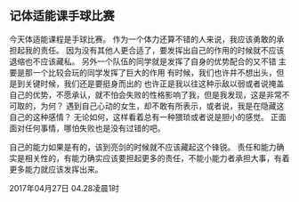 ## 记体适能课手球比赛

今天体适能课程是手球比赛。
作为一个体力还算不错的人来说，我应该勇敢的承担起我的责任。
因为没有其他人更合适了，要发挥出自己的作用的时候就不应该退缩也不应该藏私。
另外一个队伍的同学就是发挥了自身的优势配合的又不错
主要是那一个比较会玩的同学发挥了巨大的作用
有时候，我们也许并不想出头，但是到关键时候，我们还是要挺身而出的
也许正是我以往这种示敌以弱或者说掩盖自己的优势，不愿承认，就不怕会失败的性格影响了我，但是我发现，这是非常不可取的，为何？
遇到自己心动的女生，却不敢有所表示，或者说，我是在隐藏这自己的这种感情？
无论如何，这样看着总有一种猥琐或者说是胆小的感觉。
正面面对任何事情，哪怕失败也是没有过错的吧。

自己的能力如果是有的，该到亮剑的时候就不应该藏起这个锋锐。
责任和能力确实是相关性的，有能力确实应该要担起更多的责任，不能小能力者承担大事，有着更多能力就应该发挥出来。

2017年04月27日
04.28凌晨1时
